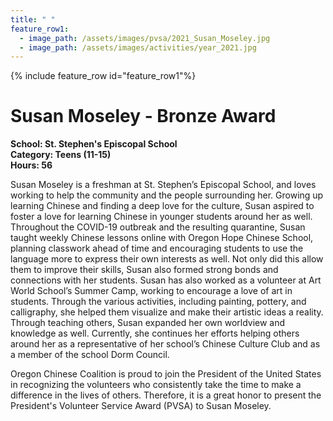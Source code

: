 ```yaml
---
title: " "
feature_row1:
  - image_path: /assets/images/pvsa/2021_Susan_Moseley.jpg
  - image_path: /assets/images/activities/year_2021.jpg
---
```


{% include feature_row id="feature_row1"%}

# Susan Moseley - Bronze Award

**School: St. Stephen's Episcopal School**  
**Category: Teens (11-15)**  
**Hours: 56**  

Susan Moseley is a freshman at St. Stephen’s Episcopal School, and loves working to help the community and the people surrounding her. Growing up learning Chinese and finding a deep love for the culture, Susan aspired to foster a love for learning Chinese in younger students around her as well. Throughout the COVID-19 outbreak and the resulting quarantine, Susan taught weekly Chinese lessons online with Oregon Hope Chinese School, planning classwork ahead of time and encouraging students to use the language more to express their own interests as well. Not only did this allow them to improve their skills, Susan also formed strong bonds and connections with her students. Susan has also worked as a volunteer at Art World School’s Summer Camp, working to encourage a love of art in students. Through the various activities, including painting, pottery, and calligraphy, she helped them visualize and make their artistic ideas a reality. Through teaching others, Susan expanded her own worldview and knowledge as well. Currently, she continues her efforts helping others around her as a representative of her school’s Chinese Culture Club and as a member of the school Dorm Council.

Oregon Chinese Coalition is proud to join the President of the United States in recognizing the volunteers who consistently take the time to make a difference in the lives of others. Therefore, it is a great honor to present the President's Volunteer Service Award (PVSA) to Susan Moseley.
